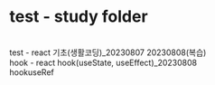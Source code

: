 # test - study folder
<br/> test - react 기초(생활코딩)_20230807 20230808(복습)
<br/> hook - react hook(useState, useEffect)_20230808
<br/> hookuseRef
